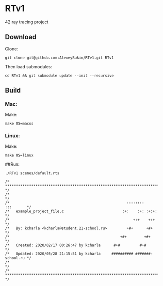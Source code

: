 # RTv1
42 ray tracing project

## Download

Clone:

`git clone git@github.com:AlexeyBukin/RTv1.git RTv1`

Then load submodules:

`cd RTv1 && git submodule update --init --recursive`

## Build
### Mac:

Make:

`make OS=macos`

### Linux:

Make:

`make OS=linux`

##Run:

`./RTv1 scenes/default.rts`

```
/* ************************************************************************** */
/*                                                                            */
/*                                                      ::::::::    :::       */
/*   example_project_file.c                           :+:    :+: :+:+:        */
/*                                                         +:+    +:+         */
/*   By: kcharla <kcharla@student.21-school.ru>         +#+      +#+          */
/*                                                   +#+        +#+           */
/*   Created: 2020/02/17 00:26:47 by kcharla      #+#         #+#             */
/*   Updated: 2020/05/28 21:15:51 by kcharla     ########## #######-school.ru */
/*                                                                            */
/* ************************************************************************** */
```